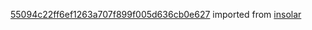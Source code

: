 [55094c22ff6ef1263a707f899f005d636cb0e627](https://github.com/insolar/insolar/commit/55094c22ff6ef1263a707f899f005d636cb0e627) imported from [insolar](https://github.com/insolar/insolar)
